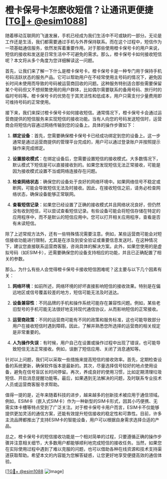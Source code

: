 # 橙卡保号卡怎麽收短信？让通讯更便捷[[TG💪+ @esim1088](https://t.me/s/esim1088)]

随着移动互联网的飞速发展，手机已经成为我们生活中不可或缺的一部分。无论是工作还是生活，我们都需要通过手机与外界保持联系。而在这个过程中，短信作为一项基础通信服务，依然发挥着重要作用。对于那些使用橙卡保号卡的用户来说，短信的接收和发送是日常生活中不可避免的需求。那么，橙卡保号卡如何接收短信呢？本文将从多个角度为您详细解读这一问题。

首先，让我们来了解一下什么是橙卡保号卡。橙卡保号卡是一种专门用于保持手机号码活跃状态的服务产品。它可以帮助用户在不经常使用主号码的情况下，避免因长时间未使用而导致的号码被运营商回收的问题。这种服务特别适合那些需要保留某个号码但又不想频繁使用的用户群体，比如偶尔需要联系的备用号码、旅行时的临时号码等。橙卡保号卡的优势在于其灵活性和低成本，用户只需支付少量费用即可维持号码的正常使用。

接下来，我们来探讨橙卡保号卡如何接收短信。通常情况下，橙卡保号卡会通过运营商提供的短信服务来实现短信的接收功能。当有人向您的号码发送短信时，运营商会将短信内容通过网络传输到您的设备上。具体的操作步骤如下：

1. **绑定设备**：首先，您需要确保橙卡保号卡已经成功绑定到您的设备上。这一步通常是通过运营商提供的管理平台完成的，用户可以通过登录账户并按照提示操作来完成绑定。

2. **设置接收模式**：在绑定设备后，您需要设置短信的接收模式。大多数情况下，默认模式下短信是可以直接接收到的。如果您发现短信无法正常接收，可能是因为接收模式设置不当或网络连接存在问题。

3. **检查网络状态**：确保您的设备处于良好的网络环境中。如果网络信号不稳定或断网，可能会导致短信无法及时接收。因此，在接收短信之前，请务必检查网络状态，确保设备能够正常联网。

4. **查看短信记录**：如果您已经设置了正确的接收模式并且网络状况良好，但仍然没有收到短信，可以尝试查看短信记录。有些设备可能会将短信存储在特定的应用程序中，而不是默认的短信应用中。您可以打开相关应用程序，查看是否有未读短信。

除了上述常规方法外，还有一些特殊情况需要注意。例如，某些运营商可能会对短信接收功能进行限制，尤其是在涉及到安全验证或重要信息发送时。在这种情况下，建议您直接联系运营商客服，咨询具体的解决方案。此外，如果您使用的是虚拟号码（如ESIM卡），还需要确保您的设备支持相应的功能，并且已正确配置了相关的参数。

那么，为什么有些人会觉得橙卡保号卡接收短信困难呢？这主要与以下几个因素有关：

1. **网络环境**：如前所述，网络环境的好坏直接影响短信的接收效果。特别是在偏远地区或信号覆盖较差的地方，短信可能无法及时送达。

2. **设备兼容性**：不同品牌的手机和操作系统可能存在兼容性问题。例如，某些老旧型号的手机可能无法很好地支持现代通信协议，从而影响短信的正常接收。

3. **运营商政策**：不同的运营商可能有不同的政策和服务标准，这也可能导致部分用户在接收短信时遇到障碍。因此，了解并熟悉您所选择的运营商的相关规定是非常重要的。

4. **人为操作失误**：有时候，用户自己在设置或操作过程中出现了错误，也可能导致短信无法正常接收。例如，误删了短信应用、关闭了消息通知等。

针对以上问题，我们可以采取一些措施来提高短信的接收效率。首先，定期检查设备的系统更新，确保软件版本是最新的。其次，尽量选择信号较好的地点使用设备，避免在信号盲区长时间停留。再次，养成良好的使用习惯，比如定期清理垃圾短信、开启消息提醒功能等。最后，如果遇到无法解决的问题，及时联系专业技术人员或运营商客服寻求帮助。

值得一提的是，近年来随着科技的进步，越来越多的创新技术被应用于通信领域。例如，ESIM卡（嵌入式SIM卡）作为一种新型的SIM卡形式，因其小巧便携、无需实体卡槽等特点受到了广泛关注。对于橙卡保号卡用户而言，ESIM卡不仅能够提供更加灵活的通信方案，还能有效提升短信接收的稳定性和可靠性。目前，许多主流品牌都推出了支持ESIM卡的智能设备，用户可以根据自身需求选择合适的产品。

总之，橙卡保号卡的短信接收功能是一个相对简单的过程，只要遵循正确的操作步骤并注意相关细节，大多数用户都能够顺利地完成短信的接收任务。当然，如果您在实际使用过程中遇到了难以克服的问题，也可以借助各种在线资源和技术支持渠道获取帮助。希望本文的内容能为您解答疑惑，让您更好地享受便捷高效的通信体验。

[[TG💪+ @esim1088](https://t.me/s/esim1088) ![Image](https://i.postimg.cc/4NQfJmqS/Snipaste-2025-05-13-00-14-12.png)]